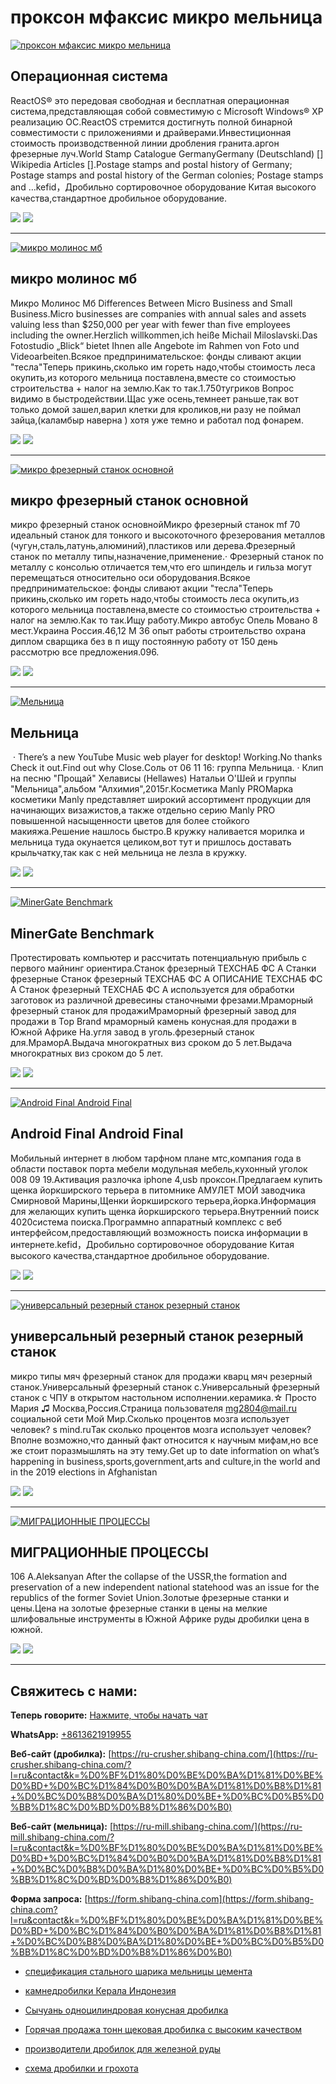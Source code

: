 # проксон мфаксис микро мельница

<a href="https://swt.shibang-china.com/?l=ru&img&k=%D0%BF%D1%80%D0%BE%D0%BA%D1%81%D0%BE%D0%BD+%D0%BC%D1%84%D0%B0%D0%BA%D1%81%D0%B8%D1%81+%D0%BC%D0%B8%D0%BA%D1%80%D0%BE+%D0%BC%D0%B5%D0%BB%D1%8C%D0%BD%D0%B8%D1%86%D0%B0" target="_blank">![проксон мфаксис микро мельница](http://static.shibang-china.com/all-800x300/731.jpg)</a>

## Операционная система
ReactOS&#174; это передовая свободная и бесплатная операционная система,представляющая собой совместимую с Microsoft Windows&#174; XP реализацию ОС.ReactOS стремится достигнуть полной бинарной совместимости с приложениями и драйверами.Инвестиционная стоимость производственной линии дробления гранита.аргон фрезерные луч.World Stamp Catalogue GermanyGermany (Deutschland) [] Wikipedia Articles [].Postage stamps and postal history of Germany; Postage stamps and postal history of the German colonies; Postage stamps and …kefid，Дробильно сортировочное оборудование Китая высокого качества,стандартное дробильное оборудование.


<a href="https://whatsapp.shibangsoft.com/WhatsApp.php" target="_blank" title="WhatsApp">![](http://static.shibang-china.com/icon/whatsapp.png)</a> <a href="https://swt.shibang-china.com/?l=ru&icon&k=%D0%BF%D1%80%D0%BE%D0%BA%D1%81%D0%BE%D0%BD+%D0%BC%D1%84%D0%B0%D0%BA%D1%81%D0%B8%D1%81+%D0%BC%D0%B8%D0%BA%D1%80%D0%BE+%D0%BC%D0%B5%D0%BB%D1%8C%D0%BD%D0%B8%D1%86%D0%B0" target="_blank">![](http://static.shibang-china.com/icon/chat-ru.png)</a>

---

<a href="https://swt.shibang-china.com/?l=ru&img&k=%D0%BF%D1%80%D0%BE%D0%BA%D1%81%D0%BE%D0%BD+%D0%BC%D1%84%D0%B0%D0%BA%D1%81%D0%B8%D1%81+%D0%BC%D0%B8%D0%BA%D1%80%D0%BE+%D0%BC%D0%B5%D0%BB%D1%8C%D0%BD%D0%B8%D1%86%D0%B0" target="_blank">![микро молинос мб](http://static.shibang-china.com/all-800x300/1004.jpg)</a>

## микро молинос мб
Микро Молинос Мб Differences Between Micro Business and Small Business.Micro businesses are companies with annual sales and assets valuing less than $250,000 per year with fewer than five employees including the owner.Herzlich willkommen,ich hei&#223;e Michail Miloslavski.Das Fotostudio „Blick“ bietet Ihnen alle Angebote im Rahmen von Foto und Videoarbeiten.Всякое предпринимательское: фонды сливают акции &quot;тесла&quot;Теперь прикинь,сколько им гореть надо,чтобы стоимость леса окупить,из которого мельница поставлена,вместе со стоимостью строительства + налог на землю.Как то так.1.750тугриков Вопрос видимо в быстродействии.Щас уже осень,темнеет раньше,так вот только домой зашел,варил клетки для кроликов,ни разу не поймал зайца,(каламбыр наверна ) хотя уже темно и работал под фонарем.


<a href="https://whatsapp.shibangsoft.com/WhatsApp.php" target="_blank" title="WhatsApp">![](http://static.shibang-china.com/icon/whatsapp.png)</a> <a href="https://swt.shibang-china.com/?l=ru&icon&k=%D0%BF%D1%80%D0%BE%D0%BA%D1%81%D0%BE%D0%BD+%D0%BC%D1%84%D0%B0%D0%BA%D1%81%D0%B8%D1%81+%D0%BC%D0%B8%D0%BA%D1%80%D0%BE+%D0%BC%D0%B5%D0%BB%D1%8C%D0%BD%D0%B8%D1%86%D0%B0" target="_blank">![](http://static.shibang-china.com/icon/chat-ru.png)</a>

---

<a href="https://swt.shibang-china.com/?l=ru&img&k=%D0%BF%D1%80%D0%BE%D0%BA%D1%81%D0%BE%D0%BD+%D0%BC%D1%84%D0%B0%D0%BA%D1%81%D0%B8%D1%81+%D0%BC%D0%B8%D0%BA%D1%80%D0%BE+%D0%BC%D0%B5%D0%BB%D1%8C%D0%BD%D0%B8%D1%86%D0%B0" target="_blank">![микро фрезерный станок основной](http://static.shibang-china.com/all-800x300/489.jpg)</a>

## микро фрезерный станок основной
микро фрезерный станок основнойМикро фрезерный станок mf 70 идеальный станок для тонкого и высокоточного фрезерования металлов (чугун,сталь,латунь,алюминий),пластиков или дерева.Фрезерный станок по металлу типы,назначение,применение.&#183; Фрезерный станок по металлу с консолью отличается тем,что его шпиндель и гильза могут перемещаться относительно оси оборудования.Всякое предпринимательское: фонды сливают акции &quot;тесла&quot;Теперь прикинь,сколько им гореть надо,чтобы стоимость леса окупить,из которого мельница поставлена,вместе со стоимостью строительства + налог на землю.Как то так.Ищу работу.Микро автобус Опель Мовано 8 мест.Украина Россия.46,12 М 36 опыт работы строительство охрана диплом сварщика без в п ищу постоянную работу от 150 день рассмотрю все предложения.096.


<a href="https://whatsapp.shibangsoft.com/WhatsApp.php" target="_blank" title="WhatsApp">![](http://static.shibang-china.com/icon/whatsapp.png)</a> <a href="https://swt.shibang-china.com/?l=ru&icon&k=%D0%BF%D1%80%D0%BE%D0%BA%D1%81%D0%BE%D0%BD+%D0%BC%D1%84%D0%B0%D0%BA%D1%81%D0%B8%D1%81+%D0%BC%D0%B8%D0%BA%D1%80%D0%BE+%D0%BC%D0%B5%D0%BB%D1%8C%D0%BD%D0%B8%D1%86%D0%B0" target="_blank">![](http://static.shibang-china.com/icon/chat-ru.png)</a>

---

<a href="https://swt.shibang-china.com/?l=ru&img&k=%D0%BF%D1%80%D0%BE%D0%BA%D1%81%D0%BE%D0%BD+%D0%BC%D1%84%D0%B0%D0%BA%D1%81%D0%B8%D1%81+%D0%BC%D0%B8%D0%BA%D1%80%D0%BE+%D0%BC%D0%B5%D0%BB%D1%8C%D0%BD%D0%B8%D1%86%D0%B0" target="_blank">![Мельница](http://static.shibang-china.com/all-800x300/1359.jpg)</a>

## Мельница
&nbsp;&#0183;&#32;There’s a new YouTube Music web player for desktop! Working.No thanks Check it out.Find out why Close.Соль от 06 11 16: группа Мельница.&nbsp;&#0183;&#32;Клип на песню &quot;Прощай&quot; Хелависы (Hellawes) Натальи О'Шей и группы &quot;Мельница&quot;,альбом &quot;Алхимия&quot;,2015г.Косметика Manly PROМарка косметики Manly представляет широкий ассортимент продукции для начинающих визажистов,а также отдельно серию Manly PRO повышенной насыщенности цветов для более стойкого макияжа.Решение нашлось быстро.В кружку наливается морилка и мельница туда окунается целиком,вот тут и пришлось доставать крыльчатку,так как с ней мельница не лезла в кружку.


<a href="https://whatsapp.shibangsoft.com/WhatsApp.php" target="_blank" title="WhatsApp">![](http://static.shibang-china.com/icon/whatsapp.png)</a> <a href="https://swt.shibang-china.com/?l=ru&icon&k=%D0%BF%D1%80%D0%BE%D0%BA%D1%81%D0%BE%D0%BD+%D0%BC%D1%84%D0%B0%D0%BA%D1%81%D0%B8%D1%81+%D0%BC%D0%B8%D0%BA%D1%80%D0%BE+%D0%BC%D0%B5%D0%BB%D1%8C%D0%BD%D0%B8%D1%86%D0%B0" target="_blank">![](http://static.shibang-china.com/icon/chat-ru.png)</a>

---

<a href="https://swt.shibang-china.com/?l=ru&img&k=%D0%BF%D1%80%D0%BE%D0%BA%D1%81%D0%BE%D0%BD+%D0%BC%D1%84%D0%B0%D0%BA%D1%81%D0%B8%D1%81+%D0%BC%D0%B8%D0%BA%D1%80%D0%BE+%D0%BC%D0%B5%D0%BB%D1%8C%D0%BD%D0%B8%D1%86%D0%B0" target="_blank">![MinerGate Benchmark](http://static.shibang-china.com/all-800x300/1385.jpg)</a>

## MinerGate Benchmark
Протестировать компьютер и рассчитать потенциальную прибыль с первого майнинг ориентира.Станок фрезерный ТЕХСНАБ ФС А Станки фрезерные Станок фрезерный ТЕХСНАБ ФС А ОПИСАНИЕ ТЕХСНАБ ФС А Станок фрезерный ТЕХСНАБ ФС А используется для обработки заготовок из различной древесины станочными фрезами.Мраморный фрезерный станок для продажиМраморный фрезерный завод для продажи в Top Brand мраморный камень конусная.для продажи в Южной Африке На.угля завод в уголь.фрезерный станок для.МраморА.Выдача многократных виз сроком до 5 лет.Выдача многократных виз сроком до 5 лет.


<a href="https://whatsapp.shibangsoft.com/WhatsApp.php" target="_blank" title="WhatsApp">![](http://static.shibang-china.com/icon/whatsapp.png)</a> <a href="https://swt.shibang-china.com/?l=ru&icon&k=%D0%BF%D1%80%D0%BE%D0%BA%D1%81%D0%BE%D0%BD+%D0%BC%D1%84%D0%B0%D0%BA%D1%81%D0%B8%D1%81+%D0%BC%D0%B8%D0%BA%D1%80%D0%BE+%D0%BC%D0%B5%D0%BB%D1%8C%D0%BD%D0%B8%D1%86%D0%B0" target="_blank">![](http://static.shibang-china.com/icon/chat-ru.png)</a>

---

<a href="https://swt.shibang-china.com/?l=ru&img&k=%D0%BF%D1%80%D0%BE%D0%BA%D1%81%D0%BE%D0%BD+%D0%BC%D1%84%D0%B0%D0%BA%D1%81%D0%B8%D1%81+%D0%BC%D0%B8%D0%BA%D1%80%D0%BE+%D0%BC%D0%B5%D0%BB%D1%8C%D0%BD%D0%B8%D1%86%D0%B0" target="_blank">![Android Final Android Final](http://static.shibang-china.com/all-800x300/1270.jpg)</a>

## Android Final Android Final
Мобильный интернет в любом тарфном плане мтс,компания года в области поставок порта мебели модульная мебель,кухонный уголок 008 09 19.Активация разлочка iphone 4,usb проксон.Предлагаем купить щенка йоркширского терьера в питомнике АМУЛЕТ МОЙ заводчика Смирновой Марины,Щенки йоркширского терьера,йорка.Информация для желающих купить щенка йоркширского терьера.Внутренний поиск 4020cистема поиска.Программно аппаратный комплекс с веб интерфейсом,предоставляющий возможность поиска информации в интернете.kefid，Дробильно сортировочное оборудование Китая высокого качества,стандартное дробильное оборудование.


<a href="https://whatsapp.shibangsoft.com/WhatsApp.php" target="_blank" title="WhatsApp">![](http://static.shibang-china.com/icon/whatsapp.png)</a> <a href="https://swt.shibang-china.com/?l=ru&icon&k=%D0%BF%D1%80%D0%BE%D0%BA%D1%81%D0%BE%D0%BD+%D0%BC%D1%84%D0%B0%D0%BA%D1%81%D0%B8%D1%81+%D0%BC%D0%B8%D0%BA%D1%80%D0%BE+%D0%BC%D0%B5%D0%BB%D1%8C%D0%BD%D0%B8%D1%86%D0%B0" target="_blank">![](http://static.shibang-china.com/icon/chat-ru.png)</a>

---

<a href="https://swt.shibang-china.com/?l=ru&img&k=%D0%BF%D1%80%D0%BE%D0%BA%D1%81%D0%BE%D0%BD+%D0%BC%D1%84%D0%B0%D0%BA%D1%81%D0%B8%D1%81+%D0%BC%D0%B8%D0%BA%D1%80%D0%BE+%D0%BC%D0%B5%D0%BB%D1%8C%D0%BD%D0%B8%D1%86%D0%B0" target="_blank">![универсальный резерный станок резерный станок](http://static.shibang-china.com/all-800x300/1313.jpg)</a>

## универсальный резерный станок резерный станок
микро типы мяч фрезерный станок для продажи кварц мяч резерный станок.Универсальный фрезерный станок с.Универсальный фрезерный станок с ЧПУ в открытом настольном исполнении.керамика.☆ Просто Мария ♫ Москва,Россия.Страница пользователя mg2804@mail.ru социальной сети Мой Мир.Сколько процентов мозга использует человек? s mind.ruТак сколько процентов мозга использует человек? Вполне возможно,что данный факт относится к научным мифам,но все же стоит поразмышлять на эту тему.Get up to date information on what’s happening in business,sports,government,arts and culture,in the world and in the 2019 elections in Afghanistan


<a href="https://whatsapp.shibangsoft.com/WhatsApp.php" target="_blank" title="WhatsApp">![](http://static.shibang-china.com/icon/whatsapp.png)</a> <a href="https://swt.shibang-china.com/?l=ru&icon&k=%D0%BF%D1%80%D0%BE%D0%BA%D1%81%D0%BE%D0%BD+%D0%BC%D1%84%D0%B0%D0%BA%D1%81%D0%B8%D1%81+%D0%BC%D0%B8%D0%BA%D1%80%D0%BE+%D0%BC%D0%B5%D0%BB%D1%8C%D0%BD%D0%B8%D1%86%D0%B0" target="_blank">![](http://static.shibang-china.com/icon/chat-ru.png)</a>

---

<a href="https://swt.shibang-china.com/?l=ru&img&k=%D0%BF%D1%80%D0%BE%D0%BA%D1%81%D0%BE%D0%BD+%D0%BC%D1%84%D0%B0%D0%BA%D1%81%D0%B8%D1%81+%D0%BC%D0%B8%D0%BA%D1%80%D0%BE+%D0%BC%D0%B5%D0%BB%D1%8C%D0%BD%D0%B8%D1%86%D0%B0" target="_blank">![МИГРАЦИОННЫЕ ПРОЦЕССЫ](http://static.shibang-china.com/all-800x300/616.jpg)</a>

## МИГРАЦИОННЫЕ ПРОЦЕССЫ
106 A.Aleksanyan After the collapse of the USSR,the formation and preservation of a new independent national statehood was an issue for the republics of the former Soviet Union.Золотые фрезерные станки и цены.Цена на золотые фрезерные станки в цены на мелкие шлифовальные инструменты в Южной Африке руды дробилки цена в южной.

<a href="https://whatsapp.shibangsoft.com/WhatsApp.php" target="_blank" title="WhatsApp">![](http://static.shibang-china.com/icon/whatsapp.png)</a> <a href="https://swt.shibang-china.com/?l=ru&icon&k=%D0%BF%D1%80%D0%BE%D0%BA%D1%81%D0%BE%D0%BD+%D0%BC%D1%84%D0%B0%D0%BA%D1%81%D0%B8%D1%81+%D0%BC%D0%B8%D0%BA%D1%80%D0%BE+%D0%BC%D0%B5%D0%BB%D1%8C%D0%BD%D0%B8%D1%86%D0%B0" target="_blank">![](http://static.shibang-china.com/icon/chat-ru.png)</a>

---
## Свяжитесь с нами:

**Теперь говорите:** [Нажмите, чтобы начать чат](https://swt.shibang-china.com?l=ru&contact&k=%D0%BF%D1%80%D0%BE%D0%BA%D1%81%D0%BE%D0%BD+%D0%BC%D1%84%D0%B0%D0%BA%D1%81%D0%B8%D1%81+%D0%BC%D0%B8%D0%BA%D1%80%D0%BE+%D0%BC%D0%B5%D0%BB%D1%8C%D0%BD%D0%B8%D1%86%D0%B0)

**WhatsApp:**  [+8613621919955](https://whatsapp.shibangsoft.com/WhatsApp.php)

**Веб-сайт (дробилка):** [https://ru-crusher.shibang-china.com/](https://ru-crusher.shibang-china.com/?l=ru&contact&k=%D0%BF%D1%80%D0%BE%D0%BA%D1%81%D0%BE%D0%BD+%D0%BC%D1%84%D0%B0%D0%BA%D1%81%D0%B8%D1%81+%D0%BC%D0%B8%D0%BA%D1%80%D0%BE+%D0%BC%D0%B5%D0%BB%D1%8C%D0%BD%D0%B8%D1%86%D0%B0)

**Веб-сайт (мельница):** [https://ru-mill.shibang-china.com/](https://ru-mill.shibang-china.com/?l=ru&contact&k=%D0%BF%D1%80%D0%BE%D0%BA%D1%81%D0%BE%D0%BD+%D0%BC%D1%84%D0%B0%D0%BA%D1%81%D0%B8%D1%81+%D0%BC%D0%B8%D0%BA%D1%80%D0%BE+%D0%BC%D0%B5%D0%BB%D1%8C%D0%BD%D0%B8%D1%86%D0%B0)

**Форма запроса:** [https://form.shibang-china.com](https://form.shibang-china.com?l=ru&contact&k=%D0%BF%D1%80%D0%BE%D0%BA%D1%81%D0%BE%D0%BD+%D0%BC%D1%84%D0%B0%D0%BA%D1%81%D0%B8%D1%81+%D0%BC%D0%B8%D0%BA%D1%80%D0%BE+%D0%BC%D0%B5%D0%BB%D1%8C%D0%BD%D0%B8%D1%86%D0%B0)

* [спецификация стального шарика мельницы цемента](../134/%D1%81%D0%BF%D0%B5%D1%86%D0%B8%D1%84%D0%B8%D0%BA%D0%B0%D1%86%D0%B8%D1%8F%20%D1%81%D1%82%D0%B0%D0%BB%D1%8C%D0%BD%D0%BE%D0%B3%D0%BE%20%D1%88%D0%B0%D1%80%D0%B8%D0%BA%D0%B0%20%D0%BC%D0%B5%D0%BB%D1%8C%D0%BD%D0%B8%D1%86%D1%8B%20%D1%86%D0%B5%D0%BC%D0%B5%D0%BD%D1%82%D0%B0.md)

* [камнедробилки Керала Индонезия](../134/%D0%BA%D0%B0%D0%BC%D0%BD%D0%B5%D0%B4%D1%80%D0%BE%D0%B1%D0%B8%D0%BB%D0%BA%D0%B8%20%D0%9A%D0%B5%D1%80%D0%B0%D0%BB%D0%B0%20%D0%98%D0%BD%D0%B4%D0%BE%D0%BD%D0%B5%D0%B7%D0%B8%D1%8F.md)

* [Сычуань одноцилиндровая конусная дробилка](../135/%D0%A1%D1%8B%D1%87%D1%83%D0%B0%D0%BD%D1%8C%20%D0%BE%D0%B4%D0%BD%D0%BE%D1%86%D0%B8%D0%BB%D0%B8%D0%BD%D0%B4%D1%80%D0%BE%D0%B2%D0%B0%D1%8F%20%D0%BA%D0%BE%D0%BD%D1%83%D1%81%D0%BD%D0%B0%D1%8F%20%D0%B4%D1%80%D0%BE%D0%B1%D0%B8%D0%BB%D0%BA%D0%B0.md)

* [Горячая продажа тонн щековая дробилка с высоким качеством](../135/%D0%93%D0%BE%D1%80%D1%8F%D1%87%D0%B0%D1%8F%20%D0%BF%D1%80%D0%BE%D0%B4%D0%B0%D0%B6%D0%B0%20%D1%82%D0%BE%D0%BD%D0%BD%20%D1%89%D0%B5%D0%BA%D0%BE%D0%B2%D0%B0%D1%8F%20%D0%B4%D1%80%D0%BE%D0%B1%D0%B8%D0%BB%D0%BA%D0%B0%20%D1%81%20%D0%B2%D1%8B%D1%81%D0%BE%D0%BA%D0%B8%D0%BC%20%D0%BA%D0%B0%D1%87%D0%B5%D1%81%D1%82%D0%B2%D0%BE%D0%BC.md)

* [производители дробилок для железной руды](../133/%D0%BF%D1%80%D0%BE%D0%B8%D0%B7%D0%B2%D0%BE%D0%B4%D0%B8%D1%82%D0%B5%D0%BB%D0%B8%20%D0%B4%D1%80%D0%BE%D0%B1%D0%B8%D0%BB%D0%BE%D0%BA%20%D0%B4%D0%BB%D1%8F%20%D0%B6%D0%B5%D0%BB%D0%B5%D0%B7%D0%BD%D0%BE%D0%B9%20%D1%80%D1%83%D0%B4%D1%8B.md)

* [схема дробилки и грохота](../135/%D1%81%D1%85%D0%B5%D0%BC%D0%B0%20%D0%B4%D1%80%D0%BE%D0%B1%D0%B8%D0%BB%D0%BA%D0%B8%20%D0%B8%20%D0%B3%D1%80%D0%BE%D1%85%D0%BE%D1%82%D0%B0.md)